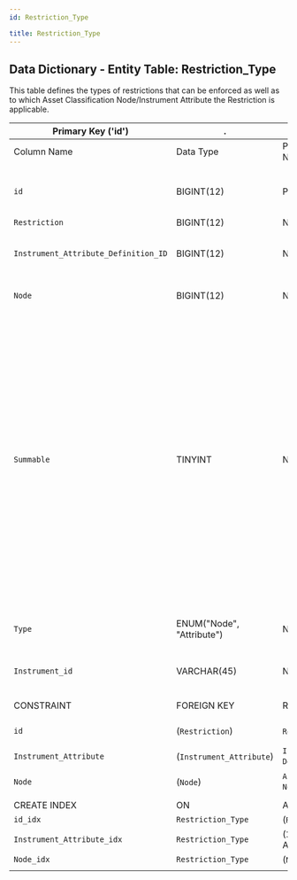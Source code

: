 ```yaml
---
id: Restriction_Type

title: Restriction_Type
---
```


## Data Dictionary - Entity Table: Restriction_Type

This table defines the types of restrictions that can be enforced as well as to which Asset Classification Node/Instrument Attribute the Restriction is applicable.

| Primary Key ('id')|.|ENGINE = InnoDB|.|.|
|---|---|---|---|---|
|Column Name|Data Type|PK Primary Key, NN-Not Null, Null|Example|Comments|
||
|`id`|BIGINT(12)|PK, NN|1|PrimaryKey-ID, Not Null (auto creates)|
|`Restriction`|BIGINT(12)|NULL|23|Restriction id|
|`Instrument_Attribute_Definition_ID`|BIGINT(12)|NULL|1|Instrument Attribute Definition (id)|
|`Node`|BIGINT(12)|NULL|1|Asset classification node id|
|`Summable`|TINYINT|NULL|0|If restriction is summable, it can be aggregated to parent level and rules applied to it. E.g: Energy can be limited to <=10% and two instruments Exxon <=4% and BP <=3%. If Exxon share is 5% - it is violated, BP is 2% and is not violated. When Summable, Exxon + BP is not violated| 
|`Type`|ENUM("Node", "Attribute")|NULL|Node; Attribute|Asset classification node or attribute|
|`Instrument_id`|VARCHAR(45)|NULL|Amazon|General instrument name|
||
|CONSTRAINT|FOREIGN KEY|REFERENCES|ON DELETE|ON UPDATE|
|`id`|(`Restriction`)|`Restriction` (`id`)| NO ACTION|NO ACTION|
|`Instrument_Attribute`|(`Instrument_Attribute`)|`Instrument_Attribute_ Definition` (`id`)| NO ACTION|NO ACTION|
|`Node`|(`Node`)|`Asset_Classification_ Node` (`id`)| NO ACTION|NO ACTION|
||
|CREATE INDEX|ON|ASC|VISABLE|.|
|`id_idx`|`Restriction_Type`|(`Restriction` ASC) | VISIBLE|.|
|`Instrument_Attribute_idx`|`Restriction_Type`|(`Instrument_Attribute` ASC) | VISIBLE|.|
|`Node_idx`|`Restriction_Type `|(`Node` ASC)| VISIBLE|.|  
||
     
